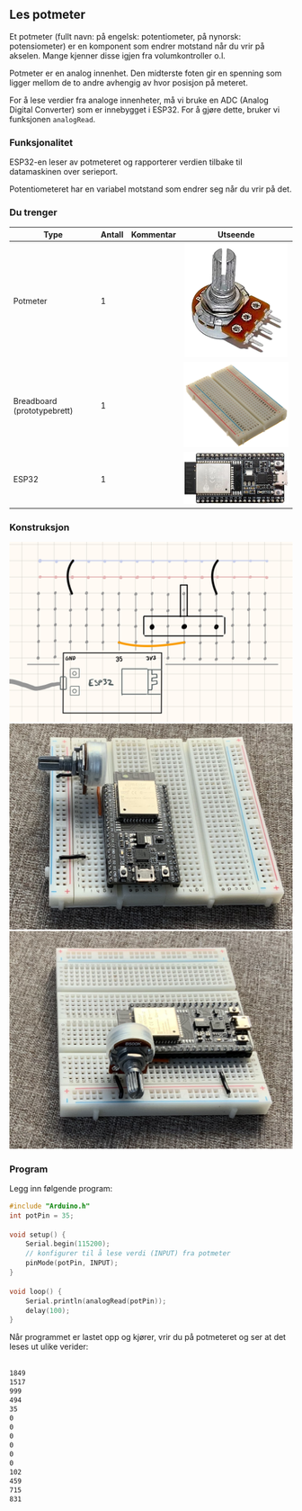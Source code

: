 
## Les potmeter

Et potmeter (fullt navn: på engelsk: potentiometer, på nynorsk: potensiometer) er en komponent som endrer motstand når du vrir på akselen. Mange kjenner disse igjen fra volumkontroller o.l.

Potmeter er en analog innenhet. Den midterste foten gir en spenning som ligger mellom de to andre avhengig av hvor posisjon på meteret.

For å lese verdier fra analoge innenheter, må vi bruke en ADC (Analog Digital Converter) som er innebygget i ESP32. For å gjøre dette, bruker vi funksjonen ```analogRead```.

### Funksjonalitet

ESP32-en leser av potmeteret og rapporterer verdien tilbake til datamaskinen over serieport.

Potentiometeret har en variabel motstand som endrer seg når du vrir på det.

### Du trenger

| Type          | Antall           | Kommentar  |  Utseende  |
| ------------- | :------------- |:-----| :----: |
| Potmeter	| 1 | | ![LED](../../img/potmeter.png)
| Breadboard (prototypebrett)	| 1 | | ![](../../img/bb.png)
| ESP32 | 1 | | ![](../../img/esp32-devkit.jpeg)


### Konstruksjon

![](LesPotmeter_bb.png)
![](LesPotmeter_bilde_1.jpg)
![](LesPotmeter_bilde_2.jpg)

### Program

Legg inn følgende program:

```cpp
#include "Arduino.h"
int potPin = 35;

void setup() {
    Serial.begin(115200);
    // konfigurer til å lese verdi (INPUT) fra potmeter
    pinMode(potPin, INPUT);
}

void loop() {
    Serial.println(analogRead(potPin));
    delay(100);    
}
```

Når programmet er lastet opp og kjører, vrir du på potmeteret og ser at det leses ut ulike verider:


```

1849
1517
999
494
35
0
0
0
0
0
0
102
459
715
831

```



